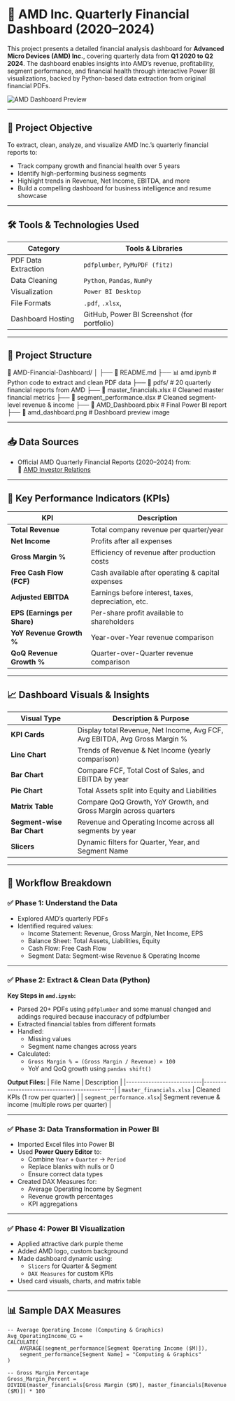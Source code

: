 # 💼 AMD Inc. Quarterly Financial Dashboard (2020–2024)

This project presents a detailed financial analysis dashboard for **Advanced Micro Devices (AMD) Inc.**, covering quarterly data from **Q1 2020 to Q2 2024**. The dashboard enables insights into AMD’s revenue, profitability, segment performance, and financial health through interactive Power BI visualizations, backed by Python-based data extraction from original financial PDFs.

![AMD Dashboard Preview]([./amd_dashboard.png](https://github.com/mkaran02/AMD-Inc-Financial-Dashboard/blob/main/Financial_Analysis_Of_AMD.inc.png))

---

## 🎯 Project Objective

To extract, clean, analyze, and visualize AMD Inc.’s quarterly financial reports to:
- Track company growth and financial health over 5 years
- Identify high-performing business segments
- Highlight trends in Revenue, Net Income, EBITDA, and more
- Build a compelling dashboard for business intelligence and resume showcase

---

## 🛠️ Tools & Technologies Used

| Category              | Tools & Libraries                                   |
|-----------------------|-----------------------------------------------------|
| PDF Data Extraction   | `pdfplumber`, `PyMuPDF (fitz)`                      |
| Data Cleaning         | `Python`, `Pandas`, `NumPy`                         |
| Visualization         | `Power BI Desktop`                                  |
| File Formats          | `.pdf`, `.xlsx`,                   |
| Dashboard Hosting     | GitHub, Power BI Screenshot (for portfolio)         |

---

## 📂 Project Structure
📁 AMD-Financial-Dashboard/
│
├── 📄 README.md
├── 📊 amd.ipynb # Python code to extract and clean PDF data
├── 📂 pdfs/ # 20 quarterly financial reports from AMD
├── 📄 master_financials.xlsx # Cleaned master financial metrics
├── 📄 segment_performance.xlsx # Cleaned segment-level revenue & income
├── 📄 AMD_Dashboard.pbix # Final Power BI report
├── 📸 amd_dashboard.png # Dashboard preview image



---

## 📥 Data Sources

- Official AMD Quarterly Financial Reports (2020–2024) from:  
  🔗 [AMD Investor Relations](https://www.amd.com/en/investors/financial-information)

---

## 🧠 Key Performance Indicators (KPIs)

| KPI                         | Description                                         |
|-----------------------------|-----------------------------------------------------|
| **Total Revenue**           | Total company revenue per quarter/year              |
| **Net Income**              | Profits after all expenses                          |
| **Gross Margin %**          | Efficiency of revenue after production costs        |
| **Free Cash Flow (FCF)**    | Cash available after operating & capital expenses   |
| **Adjusted EBITDA**         | Earnings before interest, taxes, depreciation, etc. |
| **EPS (Earnings per Share)**| Per-share profit available to shareholders          |
| **YoY Revenue Growth %**    | Year-over-Year revenue comparison                   |
| **QoQ Revenue Growth %**    | Quarter-over-Quarter revenue comparison             |

---

## 📈 Dashboard Visuals & Insights

| Visual Type                    | Description & Purpose                                                                 |
|-------------------------------|----------------------------------------------------------------------------------------|
| **KPI Cards**                 | Display total Revenue, Net Income, Avg FCF, Avg EBITDA, Avg Gross Margin %             |
| **Line Chart**                | Trends of Revenue & Net Income (yearly comparison)                                     |
| **Bar Chart**                 | Compare FCF, Total Cost of Sales, and EBITDA by year                                   |
| **Pie Chart**                 | Total Assets split into Equity and Liabilities                                         |
| **Matrix Table**             | Compare QoQ Growth, YoY Growth, and Gross Margin across quarters                        |
| **Segment-wise Bar Chart**    | Revenue and Operating Income across all segments by year                               |
| **Slicers**                  | Dynamic filters for Quarter, Year, and Segment Name                                     |

---

## 🔁 Workflow Breakdown

### ✅ Phase 1: Understand the Data
- Explored AMD’s quarterly PDFs
- Identified required values:
  - Income Statement: Revenue, Gross Margin, Net Income, EPS
  - Balance Sheet: Total Assets, Liabilities, Equity
  - Cash Flow: Free Cash Flow
  - Segment Data: Segment-wise Revenue & Operating Income

---

### ✅ Phase 2: Extract & Clean Data (Python)

**Key Steps in `amd.ipynb`:**
- Parsed 20+ PDFs using `pdfplumber` and some manual changed and addings required because inaccuracy of pdfplumber
- Extracted financial tables from different formats
- Handled:
  - Missing values
  - Segment name changes across years
- Calculated:
  - `Gross Margin % = (Gross Margin / Revenue) × 100`
  - YoY and QoQ growth using `pandas shift()`

**Output Files:**
| File Name                  | Description                                  |
|---------------------------|----------------------------------------------|
| `master_financials.xlsx`  | Cleaned KPIs (1 row per quarter)             |
| `segment_performance.xlsx`| Segment revenue & income (multiple rows per quarter) |

---

### ✅ Phase 3: Data Transformation in Power BI

- Imported Excel files into Power BI
- Used **Power Query Editor** to:
  - Combine `Year` + `Quarter` → `Period`
  - Replace blanks with nulls or 0
  - Ensure correct data types
- Created DAX Measures for:
  - Average Operating Income by Segment
  - Revenue growth percentages
  - KPI aggregations

---

### ✅ Phase 4: Power BI Visualization

- Applied attractive dark purple theme
- Added AMD logo, custom background
- Made dashboard dynamic using:
  - `Slicers` for Quarter & Segment
  - `DAX Measures` for custom KPIs
- Used card visuals, charts, and matrix table

---

## 📊 Sample DAX Measures

```dax
-- Average Operating Income (Computing & Graphics)
Avg_OperatingIncome_CG =
CALCULATE(
    AVERAGE(segment_performance[Segment Operating Income ($M)]),
    segment_performance[Segment Name] = "Computing & Graphics"
)

-- Gross Margin Percentage
Gross_Margin_Percent =
DIVIDE(master_financials[Gross Margin ($M)], master_financials[Revenue ($M)]) * 100


